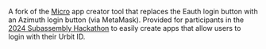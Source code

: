 A fork of the [Micro](https://github.com/hanfel-dovned/Micro) app creator tool that replaces the Eauth login button with an Azimuth login button (via MetaMask). Provided for participants in the [2024 Subassembly Hackathon](https://web.archive.org/web/20241009162019/https://urbit.org/blog/subassembly-hackathon-2024) to easily create apps that allow users to login with their Urbit ID.
